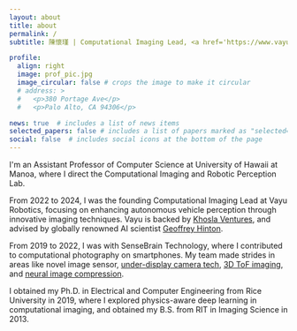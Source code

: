 ```yaml
---
layout: about
title: about
permalink: /
subtitle: 陳懷瑾 | Computational Imaging Lead, <a href='https://www.vayurobotics.com/'>Vayu Robotics</a>

profile:
  align: right
  image: prof_pic.jpg
  image_circular: false # crops the image to make it circular
  # address: >
  #   <p>380 Portage Ave</p>
  #   <p>Palo Alto, CA 94306</p>

news: true  # includes a list of news items
selected_papers: false # includes a list of papers marked as "selected={true}"
social: false  # includes social icons at the bottom of the page
---
```


I'm an Assistant Professor of Computer Science at University of Hawaii at Manoa, where I direct the Computational Imaging
and Robotic Perception Lab.

From 2022 to 2024, I was the founding Computational Imaging Lead at Vayu Robotics, focusing on enhancing autonomous vehicle perception through 
innovative imaging techniques. Vayu is backed by
[Khosla Ventures](https://www.vayurobotics.com/press-releases/vayu-robotics-emerges-from-stealth-with-12-7-million-in-seed-funding-from-khosla-ventures-and-lockheed-martin-ventures), 
and advised by globally renowned AI scientist [Geoffrey Hinton](https://twitter.com/geoffreyhinton/status/1712171599636435105).

From 2019 to 2022, I was with SenseBrain Technology, where I contributed to computational photography on smartphones. 
My team made strides in areas like novel image sensor, [under-display camera tech](https://jnjaby.github.io/projects/UDC/), 
[3D ToF imaging](https://pages.cs.wisc.edu/~felipe/project-pages/2021-itof2dtof/), 
and [neural image compression](https://github.com/SenseBrain/JPD-SE). 

I obtained my Ph.D. in Electrical and Computer Engineering from Rice University in 2019, 
where I explored physics-aware deep learning in computational imaging, 
and obtained my B.S. from RIT in Imaging Science in 2013.

